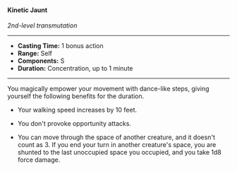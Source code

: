 #### Kinetic Jaunt
*2nd-level transmutation*
___
- **Casting Time:** 1 bonus action
- **Range:** Self
- **Components:** S
- **Duration:** Concentration, up to 1 minute
___
You magically empower your movement with dance-like steps, giving yourself the following benefits for the duration.

- Your walking speed increases by 10 feet.

- You don't provoke opportunity attacks.

- You can move through the space of another creature, and it doesn't count as 3. If you end your turn in another creature's space, you are shunted to the last unoccupied space you occupied, and you take 1d8 force damage.